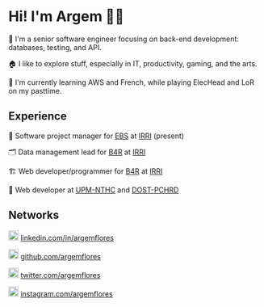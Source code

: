 # Hi! I'm Argem 🧑🏻

🏢 I'm a senior software engineer focusing on back-end development: databases, testing, and API.

🏠 I like to explore stuff, especially in IT, productivity, gaming, and the arts.

📖 I'm currently learning AWS and French, while playing ElecHead and LoR on my pasttime.

## Experience

🌾 Software project manager for [EBS](https://ebs.excellenceinbreeding.org) at [IRRI](https://irri.org) (present)

🗂 Data management lead for [B4R](https://b4r.irri.org) at [IRRI](https://irri.org)

🏗 Web developer/programmer for [B4R](https://b4r.irri.org) at [IRRI](https://irri.org)

🏥 Web developer at [UPM-NTHC](https://telehealth.ph) and [DOST-PCHRD](https://pchrd.dost.gov.ph)

## Networks

[<img alt="argemflores | LinkedIn" width="20px" src="https://cdn.jsdelivr.net/npm/simple-icons@v3/icons/linkedin.svg" />][LI] [linkedin.com/in/argemflores][LI]

[<img alt="argemflores | GitHub" width="20px" src="https://cdn.jsdelivr.net/npm/simple-icons@v3/icons/github.svg" />][GH] [github.com/argemflores][GH]

[<img alt="argemflores | Twitter" width="20px" src="https://cdn.jsdelivr.net/npm/simple-icons@v3/icons/twitter.svg" />][TW] [twitter.com/argemflores][TW]

[<img alt="argemflores | Instagram" width="20px" src="https://cdn.jsdelivr.net/npm/simple-icons@v3/icons/instagram.svg" />][IG] [instagram.com/argemflores][IG]

[LI]: https://linkedin.com/in/argemflores
[GH]: https://github.com/argemflores
[TW]: https://twitter.com/argemflores
[IG]: https://instagram.com/argemflores
